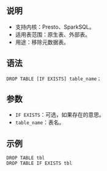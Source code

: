 ## 说明
- 支持内核：Presto、SparkSQL。
- 适用表范围：原生表、外部表。
- 用途：移除元数据表。

## 语法
```
DROP TABLE [IF EXISTS] table_name；
```
## 参数
- `IF EXISTS`：可选，如果存在的意思。
- `table_name`：表名。

## 示例
```
DROP TABLE tbl
DROP TABLE IF EXISTS tbl
```
